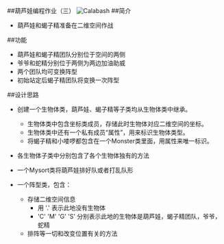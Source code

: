 ##葫芦娃编程作业（三）
![Calabash](http://a1.att.hudong.com/38/79/19300405417449133774797662036.jpg)
##简介
* 葫芦娃和蝎子精准备在二维空间作战



##功能
* 葫芦娃和蝎子精团队分别位于空间的两侧
* 爷爷和蛇精分别位于两侧为两边加油助威
* 两个团队均可变换阵型
* 初始站定后蝎子精团队将变换一次阵型

##设计思路
* 创建一个生物体类，葫芦娃、蝎子精等子类均从生物体类中继承。
    * 生物体类中包含坐标类成员，存储此时生物体对应二维空间的坐标。
	* 生物体类中还有一个私有成员“属性”，用来标识生物体类型。
	* 将蝎子精和小喽啰都包含在一个Monster类里面，用属性来唯一标识。

* 各生物体子类中分别包含了各个生物体独有的方法
* 一个Mysort类将葫芦娃排好队或者打乱队形
* 一个阵型类，包含：
	* 存储二维空间信息
		* 用 '.' 表示此地没有生物体
		* 'C' 'M' 'G' 'S' 分别表示此地的生物体是葫芦娃，蝎子精团队，爷爷，蛇精
	* 排阵等一切和改变位置有关的方法
